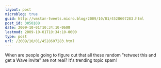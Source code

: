 ```yaml
---
layout: post
microblog: true
guid: http://vmstan-tweets.micro.blog/2009/10/01/4528607283.html
post_id: 3050108
date: 2009-10-01T10:34:10-0600
lastmod: 2009-10-01T10:34:10-0600
type: post
url: /2009/10/01/4528607283.html
---
```

When are people going to figure out that all these random "retweet this and get a Wave invite" are not real? It's trending topic spam!
